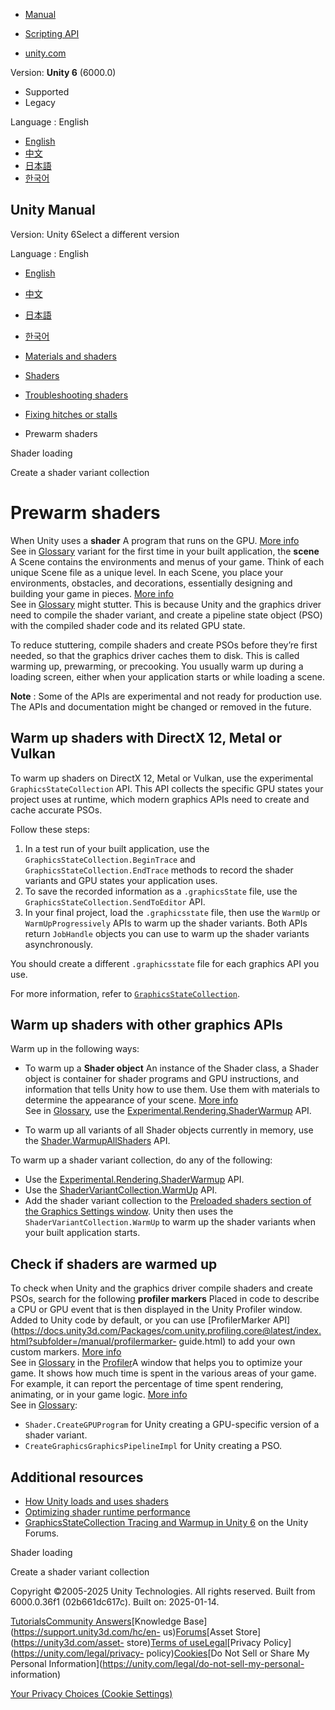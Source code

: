 [](https://docs.unity3d.com)

  * [Manual](../Manual/index.html)
  * [Scripting API](../ScriptReference/index.html)

  * [unity.com](https://unity.com/)

Version: **Unity 6** (6000.0)

  * Supported
  * Legacy

Language : English

  * [English](/Manual/shader-prewarm.html)
  * [中文](/cn/current/Manual/shader-prewarm.html)
  * [日本語](/ja/current/Manual/shader-prewarm.html)
  * [한국어](/kr/current/Manual/shader-prewarm.html)

[](https://docs.unity3d.com)

## Unity Manual

Version: Unity 6Select a different version

Language : English

  * [English](/Manual/shader-prewarm.html)
  * [中文](/cn/current/Manual/shader-prewarm.html)
  * [日本語](/ja/current/Manual/shader-prewarm.html)
  * [한국어](/kr/current/Manual/shader-prewarm.html)

  * [Materials and shaders](materials-and-shaders.html)
  * [Shaders](Shaders.html)
  * [Troubleshooting shaders](shader-troubleshooting.html)
  * [Fixing hitches or stalls](shader-reduce-stalling.html)
  * Prewarm shaders

[](shader-loading.html)

Shader loading

[](shader-variant-collections.html)

Create a shader variant collection

# Prewarm shaders

When Unity uses a **shader** A program that runs on the GPU. [More
info](Shaders.html)  
See in [Glossary](Glossary.html#Shader) variant for the first time in your
built application, the **scene** A Scene contains the environments and menus
of your game. Think of each unique Scene file as a unique level. In each
Scene, you place your environments, obstacles, and decorations, essentially
designing and building your game in pieces. [More info](CreatingScenes.html)  
See in [Glossary](Glossary.html#Scene) might stutter. This is because Unity
and the graphics driver need to compile the shader variant, and create a
pipeline state object (PSO) with the compiled shader code and its related GPU
state.

To reduce stuttering, compile shaders and create PSOs before they’re first
needed, so that the graphics driver caches them to disk. This is called
warming up, prewarming, or precooking. You usually warm up during a loading
screen, either when your application starts or while loading a scene.

**Note** : Some of the APIs are experimental and not ready for production use.
The APIs and documentation might be changed or removed in the future.

## Warm up shaders with DirectX 12, Metal or Vulkan

To warm up shaders on DirectX 12, Metal or Vulkan, use the experimental
`GraphicsStateCollection` API. This API collects the specific GPU states your
project uses at runtime, which modern graphics APIs need to create and cache
accurate PSOs.

Follow these steps:

  1. In a test run of your built application, use the `GraphicsStateCollection.BeginTrace` and `GraphicsStateCollection.EndTrace` methods to record the shader variants and GPU states your application uses.
  2. To save the recorded information as a `.graphicsState` file, use the `GraphicsStateCollection.SendToEditor` API.
  3. In your final project, load the `.graphicsstate` file, then use the `WarmUp` or `WarmUpProgressively` APIs to warm up the shader variants. Both APIs return `JobHandle` objects you can use to warm up the shader variants asynchronously.

You should create a different `.graphicsstate` file for each graphics API you
use.

For more information, refer to
[`GraphicsStateCollection`](xref:Experimental.Rendering.GraphicsStateCollection).

## Warm up shaders with other graphics APIs

Warm up in the following ways:

  * To warm up a **Shader object** An instance of the Shader class, a Shader object is container for shader programs and GPU instructions, and information that tells Unity how to use them. Use them with materials to determine the appearance of your scene. [More info](shader-objects.html)  
See in [Glossary](Glossary.html#Shaderobject), use the
[Experimental.Rendering.ShaderWarmup](../ScriptReference/Experimental.Rendering.ShaderWarmup.html)
API.

  * To warm up all variants of all Shader objects currently in memory, use the [Shader.WarmupAllShaders](../ScriptReference/Shader.WarmupAllShaders.html) API.

To warm up a shader variant collection, do any of the following:

  * Use the [Experimental.Rendering.ShaderWarmup](../ScriptReference/Experimental.Rendering.ShaderWarmup.html) API.
  * Use the [ShaderVariantCollection.WarmUp](../ScriptReference/ShaderVariantCollection.WarmUp.html) API.
  * Add the shader variant collection to the [Preloaded shaders section of the Graphics Settings window](class-GraphicsSettings.html#shader-loading). Unity then uses the `ShaderVariantCollection.WarmUp` to warm up the shader variants when your built application starts.

## Check if shaders are warmed up

To check when Unity and the graphics driver compile shaders and create PSOs,
search for the following **profiler markers** Placed in code to describe a CPU
or GPU event that is then displayed in the Unity Profiler window. Added to
Unity code by default, or you can use [ProfilerMarker
API](https://docs.unity3d.com/Packages/com.unity.profiling.core@latest/index.html?subfolder=/manual/profilermarker-
guide.html) to add your own custom markers. [More info](profiler-markers.html)  
See in [Glossary](Glossary.html#Profilermarker) in the
[Profiler](Profiler.html)A window that helps you to optimize your game. It
shows how much time is spent in the various areas of your game. For example,
it can report the percentage of time spent rendering, animating, or in your
game logic. [More info](Profiler.html)  
See in [Glossary](Glossary.html#Profiler):

  * `Shader.CreateGPUProgram` for Unity creating a GPU-specific version of a shader variant.
  * `CreateGraphicsGraphicsPipelineImpl` for Unity creating a PSO.

## Additional resources

  * [How Unity loads and uses shaders](shader-loading.html)
  * [Optimizing shader runtime performance](SL-ShaderPerformance.html)
  * [GraphicsStateCollection Tracing and Warmup in Unity 6](https://forum.unity.com/threads/graphicsstatecollection-tracing-and-warmup-in-unity-6.1606386/) on the Unity Forums.

[](shader-loading.html)

Shader loading

[](shader-variant-collections.html)

Create a shader variant collection

Copyright ©2005-2025 Unity Technologies. All rights reserved. Built from
6000.0.36f1 (02b661dc617c). Built on: 2025-01-14.

[Tutorials](https://learn.unity.com/)[Community
Answers](https://answers.unity3d.com)[Knowledge
Base](https://support.unity3d.com/hc/en-
us)[Forums](https://forum.unity3d.com)[Asset Store](https://unity3d.com/asset-
store)[Terms of
use](https://docs.unity3d.com/Manual/TermsOfUse.html)[Legal](https://unity.com/legal)[Privacy
Policy](https://unity.com/legal/privacy-
policy)[Cookies](https://unity.com/legal/cookie-policy)[Do Not Sell or Share
My Personal Information](https://unity.com/legal/do-not-sell-my-personal-
information)

[Your Privacy Choices (Cookie Settings)](javascript:void\(0\);)

